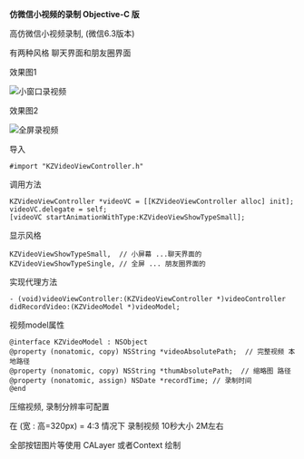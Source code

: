 
**仿微信小视频的录制  Objective-C 版**

高仿微信小视频录制, (微信6.3版本)

有两种风格 聊天界面和朋友圈界面

效果图1

![小窗口录视频](https://github.com/houkangzhu/KZWeChatSmallVideo-OC/blob/master/record3.gif)

效果图2

![全屏录视频](https://github.com/houkangzhu/KZWeChatSmallVideo-OC/blob/master/record1.gif)



导入
    
    #import "KZVideoViewController.h"


调用方法

    KZVideoViewController *videoVC = [[KZVideoViewController alloc] init];
    videoVC.delegate = self;
    [videoVC startAnimationWithType:KZVideoViewShowTypeSmall];

显示风格

    KZVideoViewShowTypeSmall,  // 小屏幕 ...聊天界面的
    KZVideoViewShowTypeSingle, // 全屏 ... 朋友圈界面的

实现代理方法

    - (void)videoViewController:(KZVideoViewController *)videoController didRecordVideo:(KZVideoModel *)videoModel;

视频model属性

    @interface KZVideoModel : NSObject
    @property (nonatomic, copy) NSString *videoAbsolutePath;  // 完整视频 本地路径
    @property (nonatomic, copy) NSString *thumAbsolutePath;  // 缩略图 路径
    @property (nonatomic, assign) NSDate *recordTime; // 录制时间
    @end

压缩视频, 录制分辨率可配置

在 (宽 : 高=320px) = 4:3  情况下 录制视频 10秒大小 2M左右

全部按钮图片等使用 CALayer 或者Context 绘制


